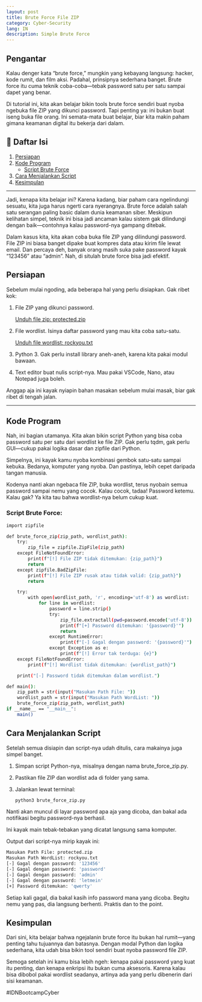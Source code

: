 ```yaml
---
layout: post
title: Brute Force File ZIP
category: Cyber-Security
lang: IN
description: Simple Brute Force
---
```


## Pengantar

Kalau denger kata “brute force,” mungkin yang kebayang langsung: hacker, kode rumit, dan film aksi. Padahal, prinsipnya sederhana banget. Brute force itu cuma teknik coba-coba—tebak password satu per satu sampai dapet yang benar.

Di tutorial ini, kita akan belajar bikin tools brute force sendiri buat nyoba ngebuka file ZIP yang dikunci password. Tapi penting ya: ini bukan buat iseng buka file orang. Ini semata-mata buat belajar, biar kita makin paham gimana keamanan digital itu bekerja dari dalam.

## 📌 Daftar Isi
1. [Persiapan](#persiapan)
2. [Kode Program](#kode-program)
   - [Script Brute Force](#script-brute-force)
3. [Cara Menjalankan Script](#cara-menjalankan-script)
4. [Kesimpulan](#kesimpulan)

---

Jadi, kenapa kita belajar ini? Karena kadang, biar paham cara ngelindungi sesuatu, kita juga harus ngerti cara nyerangnya. Brute force adalah salah satu serangan paling basic dalam dunia keamanan siber. Meskipun kelihatan simpel, teknik ini bisa jadi ancaman kalau sistem gak dilindungi dengan baik—contohnya kalau password-nya gampang ditebak.

Dalam kasus kita, kita akan coba buka file ZIP yang dilindungi password. File ZIP ini biasa banget dipake buat kompres data atau kirim file lewat email. Dan percaya deh, banyak orang masih suka pake password kayak “123456” atau “admin”. Nah, di situlah brute force bisa jadi efektif.

## Persiapan

Sebelum mulai ngoding, ada beberapa hal yang perlu disiapkan. Gak ribet kok:
1. File ZIP yang dikunci password.

    [Unduh file zip: protected.zip](/assets/file/brute-force-zip/protected.zip)

2. File wordlist. Isinya daftar password yang mau kita coba satu-satu.

    [Unduh file wordlist: rockyou.txt](/assets/file/brute-force-zip/rockyou.txt)

3. Python 3. Gak perlu install library aneh-aneh, karena kita pakai modul bawaan.
4. Text editor buat nulis script-nya. Mau pakai VSCode, Nano, atau Notepad juga boleh.

Anggap aja ini kayak nyiapin bahan masakan sebelum mulai masak, biar gak ribet di tengah jalan.

--- 

## Kode Program

Nah, ini bagian utamanya. Kita akan bikin script Python yang bisa coba password satu per satu dari wordlist ke file ZIP. Gak perlu tqdm, gak perlu GUI—cukup pakai logika dasar dan zipfile dari Python.

Simpelnya, ini kayak kamu nyoba kombinasi gembok satu-satu sampai kebuka. Bedanya, komputer yang nyoba. Dan pastinya, lebih cepet daripada tangan manusia.

Kodenya nanti akan ngebaca file ZIP, buka wordlist, terus nyobain semua password sampai nemu yang cocok. Kalau cocok, tadaa! Password ketemu. Kalau gak? Ya kita tau bahwa wordlist-nya belum cukup kuat.

### Script Brute Force:
```bash
import zipfile

def brute_force_zip(zip_path, wordlist_path):
    try:
        zip_file = zipfile.ZipFile(zip_path)
    except FileNotFoundError:
        print(f"[!] File ZIP tidak ditemukan: {zip_path}")
        return
    except zipfile.BadZipFile:
        print(f"[!] File ZIP rusak atau tidak valid: {zip_path}")
        return

    try:
        with open(wordlist_path, 'r', encoding='utf-8') as wordlist:
            for line in wordlist:
                password = line.strip()
                try:
                    zip_file.extractall(pwd=password.encode('utf-8'))
                    print(f"[+] Password ditemukan: '{password}'")
                    return
                except RuntimeError:
                    print(f"[-] Gagal dengan password: '{password}'")
                except Exception as e:
                    print(f"[!] Error tak terduga: {e}")
    except FileNotFoundError:
        print(f"[!] Wordlist tidak ditemukan: {wordlist_path}")

    print("[-] Password tidak ditemukan dalam wordlist.")

def main():
	zip_path = str(input("Masukan Path File: "))
	wordlist_path = str(input("Masukan Path WordList: "))
	brute_force_zip(zip_path, wordlist_path)
if __name__ == "__main__":
    main()
```

## Cara Menjalankan Script

Setelah semua disiapin dan script-nya udah ditulis, cara makainya juga simpel banget.
1. Simpan script Python-nya, misalnya dengan nama brute_force_zip.py.
2. Pastikan file ZIP dan wordlist ada di folder yang sama.
3. Jalankan lewat terminal:

    ```bash
    python3 brute_force_zip.py
    ```

Nanti akan muncul di layar password apa aja yang dicoba, dan bakal ada notifikasi begitu password-nya berhasil.

Ini kayak main tebak-tebakan yang dicatat langsung sama komputer.

Output dari script-nya mirip kayak ini:
```bash
Masukan Path File: protected.zip
Masukan Path WordList: rockyou.txt
[-] Gagal dengan password: '123456'
[-] Gagal dengan password: 'password'
[-] Gagal dengan password: 'admin'
[-] Gagal dengan password: 'letmein'
[+] Password ditemukan: 'qwerty'
```

Setiap kali gagal, dia bakal kasih info password mana yang dicoba. Begitu nemu yang pas, dia langsung berhenti. Praktis dan to the point.

## Kesimpulan

Dari sini, kita belajar bahwa ngejalanin brute force itu bukan hal rumit—yang penting tahu tujuannya dan batasnya. Dengan modal Python dan logika sederhana, kita udah bisa bikin tool sendiri buat nyoba password file ZIP.

Semoga setelah ini kamu bisa lebih ngeh: kenapa pakai password yang kuat itu penting, dan kenapa enkripsi itu bukan cuma aksesoris. Karena kalau bisa dibobol pakai wordlist seadanya, artinya ada yang perlu dibenerin dari sisi keamanan.

#IDNBootcampCyber